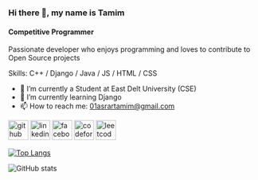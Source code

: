 ### Hi there 👋, my name is Tamim
#### Competitive Programmer
 Passionate developer who enjoys programming and loves to contribute to Open Source projects

Skills: C++ / Django / Java / JS / HTML / CSS

- 🔭 I’m currently a Student at East Delt University (CSE)
- 🌱 I’m currently learning Django 
- 📫 How to reach me: 01asrartamim@gmail.com 


[<img src='https://cdn.jsdelivr.net/npm/simple-icons@3.0.1/icons/github.svg' alt='github' height='40'>](https://github.com/AsrarTamim)  [<img src='https://cdn.jsdelivr.net/npm/simple-icons@3.0.1/icons/linkedin.svg' alt='linkedin' height='40'>](https://www.linkedin.com/in/https://www.linkedin.com/in/asrar-tamim-91098618b//)  [<img src='https://cdn.jsdelivr.net/npm/simple-icons@3.0.1/icons/facebook.svg' alt='facebook' height='40'>](https://www.facebook.com/https://www.facebook.com/amitamim0/)  [<img src='https://cdn.jsdelivr.net/npm/simple-icons@3.0.1/icons/codeforces.svg' alt='codeforces' height='40'>](https://codeforces.com/profile/Tamim009)  [<img src='https://cdn.jsdelivr.net/npm/simple-icons@3.0.1/icons/leetcode.svg' alt='leetcode' height='40'>](https://leetcode.com/01asrartamim/)  

[![Top Langs](https://github-readme-stats.vercel.app/api/top-langs/?username=AsrarTamim)](https://github.com/anuraghazra/github-readme-stats)

![GitHub stats](https://github-readme-stats.vercel.app/api?username=AsrarTamim&show_icons=true)  

